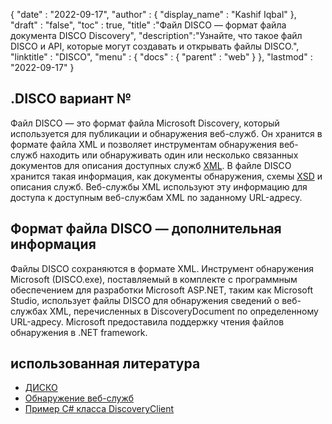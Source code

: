 {
  "date" : "2022-09-17",
  "author" : {
    "display_name" : "Kashif Iqbal"
},
  "draft" : "false",
  "toc" : true,
  "title" :"Файл DISCO — формат файла документа DISCO Discovery",
  "description":"Узнайте, что такое файл DISCO и API, которые могут создавать и открывать файлы DISCO.",
  "linktitle" : "DISCO",
  "menu" : {
    "docs" : {
      "parent" : "web"
}
},
  "lastmod" : "2022-09-17"
}

## .DISCO вариант №

Файл DISCO — это формат файла Microsoft Discovery, который используется для публикации и обнаружения веб-служб. Он хранится в формате файла XML и позволяет инструментам обнаружения веб-служб находить или обнаруживать один или несколько связанных документов для описания доступных служб [XML](/ru/web/xml/). В файле DISCO хранится такая информация, как документы обнаружения, схемы [XSD](/programming/xsd/) и описания служб. Веб-службы XML используют эту информацию для доступа к доступным веб-службам XML по заданному URL-адресу.

## Формат файла DISCO — дополнительная информация

Файлы DISCO сохраняются в формате XML. Инструмент обнаружения Microsoft (DISCO.exe), поставляемый в комплекте с программным обеспечением для разработки Microsoft ASP.NET, таким как Microsoft Studio, использует файлы DISCO для обнаружения сведений о веб-службах XML, перечисленных в DiscoveryDocument по определенному URL-адресу. Microsoft предоставила поддержку чтения файлов обнаружения в .NET framework.

## использованная литература

* [ДИСКО](https://appsource.microsoft.com/en-us/product/office/WA104381894)
* [Обнаружение веб-служб](https://en.wikipedia.org/wiki/Web_Services_Discovery)
* [Пример C# класса DiscoveryClient](https://learn.microsoft.com/en-us/dotnet/api/system.web.services.discovery.discoveryclientprotocol?view=netframework-4.8)

